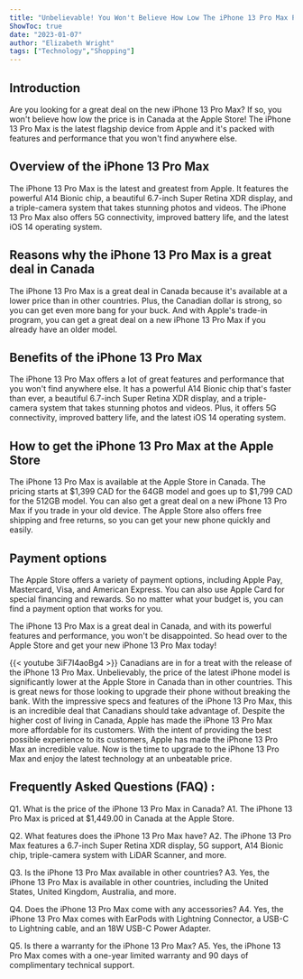 ```yaml
---
title: "Unbelievable! You Won't Believe How Low The iPhone 13 Pro Max Price Is In Canada At The Apple Store!"
ShowToc: true 
date: "2023-01-07"
author: "Elizabeth Wright" 
tags: ["Technology","Shopping"]
---
```

## Introduction 
Are you looking for a great deal on the new iPhone 13 Pro Max? If so, you won't believe how low the price is in Canada at the Apple Store! The iPhone 13 Pro Max is the latest flagship device from Apple and it's packed with features and performance that you won't find anywhere else. 

## Overview of the iPhone 13 Pro Max
The iPhone 13 Pro Max is the latest and greatest from Apple. It features the powerful A14 Bionic chip, a beautiful 6.7-inch Super Retina XDR display, and a triple-camera system that takes stunning photos and videos. The iPhone 13 Pro Max also offers 5G connectivity, improved battery life, and the latest iOS 14 operating system. 

## Reasons why the iPhone 13 Pro Max is a great deal in Canada
The iPhone 13 Pro Max is a great deal in Canada because it's available at a lower price than in other countries. Plus, the Canadian dollar is strong, so you can get even more bang for your buck. And with Apple's trade-in program, you can get a great deal on a new iPhone 13 Pro Max if you already have an older model. 

## Benefits of the iPhone 13 Pro Max
The iPhone 13 Pro Max offers a lot of great features and performance that you won't find anywhere else. It has a powerful A14 Bionic chip that's faster than ever, a beautiful 6.7-inch Super Retina XDR display, and a triple-camera system that takes stunning photos and videos. Plus, it offers 5G connectivity, improved battery life, and the latest iOS 14 operating system. 

## How to get the iPhone 13 Pro Max at the Apple Store
The iPhone 13 Pro Max is available at the Apple Store in Canada. The pricing starts at $1,399 CAD for the 64GB model and goes up to $1,799 CAD for the 512GB model. You can also get a great deal on a new iPhone 13 Pro Max if you trade in your old device. The Apple Store also offers free shipping and free returns, so you can get your new phone quickly and easily. 

## Payment options
The Apple Store offers a variety of payment options, including Apple Pay, Mastercard, Visa, and American Express. You can also use Apple Card for special financing and rewards. So no matter what your budget is, you can find a payment option that works for you. 

The iPhone 13 Pro Max is a great deal in Canada, and with its powerful features and performance, you won't be disappointed. So head over to the Apple Store and get your new iPhone 13 Pro Max today!

{{< youtube 3iF7I4aoBg4 >}} 
Canadians are in for a treat with the release of the iPhone 13 Pro Max. Unbelievably, the price of the latest iPhone model is significantly lower at the Apple Store in Canada than in other countries. This is great news for those looking to upgrade their phone without breaking the bank. With the impressive specs and features of the iPhone 13 Pro Max, this is an incredible deal that Canadians should take advantage of. Despite the higher cost of living in Canada, Apple has made the iPhone 13 Pro Max more affordable for its customers. With the intent of providing the best possible experience to its customers, Apple has made the iPhone 13 Pro Max an incredible value. Now is the time to upgrade to the iPhone 13 Pro Max and enjoy the latest technology at an unbeatable price.

## Frequently Asked Questions (FAQ) :
Q1. What is the price of the iPhone 13 Pro Max in Canada?
A1. The iPhone 13 Pro Max is priced at $1,449.00 in Canada at the Apple Store.

Q2. What features does the iPhone 13 Pro Max have?
A2. The iPhone 13 Pro Max features a 6.7-inch Super Retina XDR display, 5G support, A14 Bionic chip, triple-camera system with LiDAR Scanner, and more.

Q3. Is the iPhone 13 Pro Max available in other countries?
A3. Yes, the iPhone 13 Pro Max is available in other countries, including the United States, United Kingdom, Australia, and more.

Q4. Does the iPhone 13 Pro Max come with any accessories?
A4. Yes, the iPhone 13 Pro Max comes with EarPods with Lightning Connector, a USB-C to Lightning cable, and an 18W USB-C Power Adapter.

Q5. Is there a warranty for the iPhone 13 Pro Max?
A5. Yes, the iPhone 13 Pro Max comes with a one-year limited warranty and 90 days of complimentary technical support.


